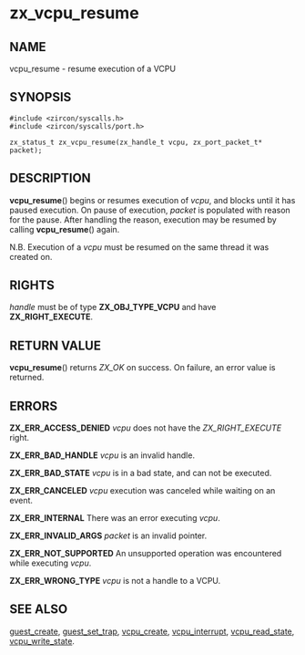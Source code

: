 # zx_vcpu_resume

## NAME

<!-- Updated by scripts/update-docs-from-abigen, do not edit this section manually. -->

vcpu_resume - resume execution of a VCPU

## SYNOPSIS

```
#include <zircon/syscalls.h>
#include <zircon/syscalls/port.h>

zx_status_t zx_vcpu_resume(zx_handle_t vcpu, zx_port_packet_t* packet);
```

## DESCRIPTION

**vcpu_resume**() begins or resumes execution of *vcpu*, and blocks until it has
paused execution. On pause of execution, *packet* is populated with reason for
the pause. After handling the reason, execution may be resumed by calling
**vcpu_resume**() again.

N.B. Execution of a *vcpu* must be resumed on the same thread it was created on.

## RIGHTS

<!-- Updated by scripts/update-docs-from-abigen, do not edit this section manually. -->

*handle* must be of type **ZX_OBJ_TYPE_VCPU** and have **ZX_RIGHT_EXECUTE**.

## RETURN VALUE

**vcpu_resume**() returns *ZX_OK* on success. On failure, an error value is
returned.

## ERRORS

**ZX_ERR_ACCESS_DENIED** *vcpu* does not have the *ZX_RIGHT_EXECUTE* right.

**ZX_ERR_BAD_HANDLE** *vcpu* is an invalid handle.

**ZX_ERR_BAD_STATE** *vcpu* is in a bad state, and can not be executed.

**ZX_ERR_CANCELED** *vcpu* execution was canceled while waiting on an event.

**ZX_ERR_INTERNAL** There was an error executing *vcpu*.

**ZX_ERR_INVALID_ARGS** *packet* is an invalid pointer.

**ZX_ERR_NOT_SUPPORTED** An unsupported operation was encountered while
executing *vcpu*.

**ZX_ERR_WRONG_TYPE** *vcpu* is not a handle to a VCPU.

## SEE ALSO

[guest_create](guest_create.md),
[guest_set_trap](guest_set_trap.md),
[vcpu_create](vcpu_create.md),
[vcpu_interrupt](vcpu_interrupt.md),
[vcpu_read_state](vcpu_read_state.md),
[vcpu_write_state](vcpu_write_state.md).
